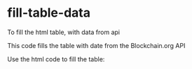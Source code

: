 # fill-table-data
To fill the html table, with data from api

This code fills the table with date from the Blockchain.org API

Use the html code to fill the table:
<!--
<p><script type="text/javascript" src="https://..../block.js"></script></p>
<table style="width:100%">
  <tr>
    <td>Aktueller Block</td>
    <td><p id="demo"></p></td>
  </tr>
  <tr>
    <td>Halving-Block</td>
    <td>630000</td>
  </tr>
 <tr>
    <td><b>Halving-Datum (wahrscheinlich)</b></td>
    <td><b><p id="time"></p></b></td> 
  </tr>
 <tr>
    <td>Verbleibende Blocks</td>
    <td><p id="blocks"></p></td>
  </tr> 
 <tr>
    <td>Preis</td>
    <td><p id="price"></p></td>
  </tr>
</table>
//-->

